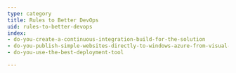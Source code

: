 ```yaml
---
type: category
title: Rules to Better DevOps
uid: rules-to-better-devops
index:
- do-you-create-a-continuous-integration-build-for-the-solution
- do-you-publish-simple-websites-directly-to-windows-azure-from-visual-studio-online
- do-you-use-the-best-deployment-tool

---
```

 

